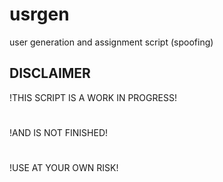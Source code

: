 # usrgen
user generation and assignment script (spoofing)
## DISCLAIMER
!THIS SCRIPT IS A WORK IN PROGRESS!
#
!AND IS NOT FINISHED!
#
!USE AT YOUR OWN RISK!
